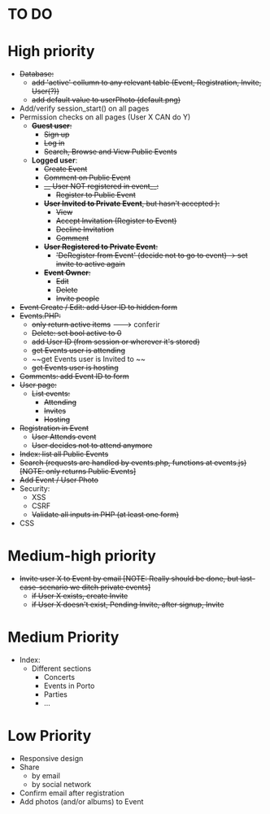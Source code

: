 TO DO
=========
# High priority
* ~~Database:~~
	* ~~add 'active' collumn to any relevant table (Event, Registration, Invite, User(?))~~
	* ~~add default value to userPhoto (default.png)~~
* Add/verify session_start() on all pages 
* Permission checks on all pages (User X CAN do Y)
	* ~~__Guest user__:~~
		* ~~Sign up~~
		* ~~Log in~~
		* ~~Search, Browse and View Public Events~~
	* __Logged user__:
		* ~~Create Event~~
		* ~~Comment on Public Event~~
		* ~~__ User NOT registered in event__:~~
			* ~~Register to Public Event~~
		* ~~__User Invited to Private Event__, but hasn't accepted ):~~
			* ~~View~~
			* ~~Accept Invitation (Register to Event)~~
			* ~~Decline Invitation~~
			* ~~Comment~~
		* ~~__User Registered to Private Event__:~~
			* ~~'DeRegister from Event' (decide not to go to event) -> set invite to active again~~
		* ~~__Event Owner__:~~
			* ~~Edit~~
			* ~~Delete~~
			* ~~Invite people~~
* ~~Event Create / Edit: add User ID to hidden form~~
* ~~Events.PHP:~~
	* ~~only return active items~~ ---> conferir
	* ~~Delete: set bool active to 0~~
	* ~~add User ID (from session or wherever it's stored)~~
	* ~~get Events user is attending~~
	* ~~get Events user is Invited to ~~
	* ~~get Events user is hosting~~
* ~~Comments: add Event ID to form~~
* ~~User page:~~
	* ~~List events:~~
		* ~~Attending~~
		* ~~Invites~~
		* ~~Hosting~~
* ~~Registration in Event~~
	* ~~User Attends event~~
	* ~~User decides not to attend anymore~~
* ~~Index: list all Public Events~~
* ~~Search (requests are handled by events.php, functions at events.js) [NOTE: only returns Public Events]~~
* ~~Add Event / User Photo~~
* Security:
	* XSS
	* CSRF
	* ~~Validate all inputs in PHP (at least one form)~~
* CSS

# Medium-high priority
* ~~Invite user X to Event by email [NOTE: Really should be done, but last-case-scenario we ditch private events]~~
	* ~~if User X exists, create Invite~~
	* ~~if User X doesn't exist, Pending Invite, after signup, Invite~~

# Medium Priority
* Index:
	* Different sections
		* Concerts
		* Events in Porto
		* Parties
		* ...

# Low Priority
* Responsive design
* Share
	* by email
	* by social network
* Confirm email after registration
* Add photos (and/or albums) to Event
